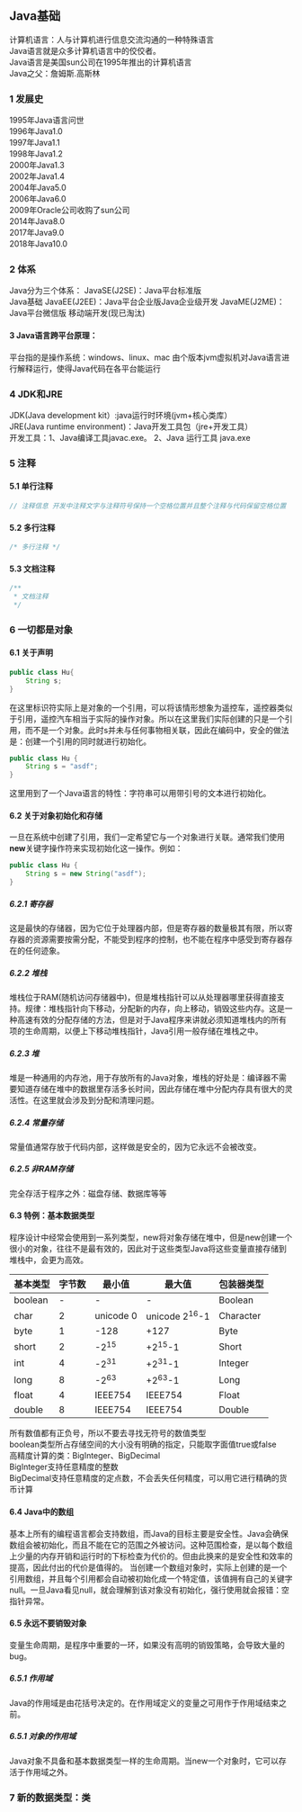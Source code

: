 ## Java基础

计算机语言：人与计算机进行信息交流沟通的一种特殊语言 \
Java语言就是众多计算机语言中的佼佼者。 \
Java语言是美国sun公司在1995年推出的计算机语言 \
Java之父：詹姆斯.高斯林

### 1 发展史
1995年Java语言问世\
1996年Java1.0\
1997年Java1.1\
1998年Java1.2\
2000年Java1.3\
2002年Java1.4\
2004年Java5.0\
2006年Java6.0\
2009年Oracle公司收购了sun公司\
2014年Java8.0\
2017年Java9.0\
2018年Java10.0

### 2 体系

Java分为三个体系： 
JavaSE(J2SE)：Java平台标准版  
Java基础 JavaEE(J2EE)：Java平台企业版Java企业级开发 
JavaME(J2ME)：Java平台微信版  移动端开发(现已淘汰)

#### 3 Java语言跨平台原理：
平台指的是操作系统：windows、linux、mac  由个版本jvm虚拟机对Java语言进行解释运行，使得Java代码在各平台能运行

### 4 JDK和JRE 
JDK(Java development kit）:java运行时环境(jvm+核心类库）\
JRE(Java runtime environment)：Java开发工具包（jre+开发工具） \
开发工具：1、Java编译工具javac.exe。 2、Java 运行工具 java.exe

### 5 注释

#### 5.1 单行注释
```java
// 注释信息 开发中注释文字与注释符号保持一个空格位置并且整个注释与代码保留空格位置
```

#### 5.2 多行注释

```java
/* 多行注释 */
```

#### 5.3 文档注释

```java
/**
 * 文档注释
 */
```

### 6 一切都是对象

#### 6.1 关于声明
```java
public class Hu{
    String s;   
}
```
在这里标识符实际上是对象的一个引用，可以将该情形想象为遥控车，遥控器类似于引用，遥控汽车相当于实际的操作对象。所以在这里我们实际创建的只是一个引用，而不是一个对象。此时s并未与任何事物相关联，因此在编码中，安全的做法是：创建一个引用的同时就进行初始化。

```java
public class Hu {
    String s = "asdf";
}
```
这里用到了一个Java语言的特性：字符串可以用带引号的文本进行初始化。
#### 6.2 关于对象初始化和存储

一旦在系统中创建了引用，我们一定希望它与一个对象进行关联。通常我们使用**new**关键字操作符来实现初始化这一操作。例如：
```java
public class Hu {
    String s = new String("asdf");
}
```

##### 6.2.1 寄存器
这是最快的存储器，因为它位于处理器内部，但是寄存器的数量极其有限，所以寄存器的资源需要按需分配，不能受到程序的控制，也不能在程序中感受到寄存器存在的任何迹象。
##### 6.2.2 堆栈
堆栈位于RAM(随机访问存储器中)，但是堆栈指针可以从处理器哪里获得直接支持。规律：堆栈指针向下移动，分配新的内存，向上移动，销毁这些内存。这是一种高速有效的分配存储的方法，但是对于Java程序来讲就必须知道堆栈内的所有项的生命周期，以便上下移动堆栈指针，Java引用一般存储在堆栈之中。
##### 6.2.3 堆
堆是一种通用的内存池，用于存放所有的Java对象，堆栈的好处是：编译器不需要知道存储在堆中的数据里存活多长时间，因此存储在堆中分配内存具有很大的灵活性。在这里就会涉及到分配和清理问题。
##### 6.2.4 常量存储
常量值通常存放于代码内部，这样做是安全的，因为它永远不会被改变。
##### 6.2.5 非RAM存储
完全存活于程序之外：磁盘存储、数据库等等


#### 6.3 特例：基本数据类型
程序设计中经常会使用到一系列类型，new将对象存储在堆中，但是new创建一个很小的对象，往往不是最有效的，因此对于这些类型Java将这些变量直接存储到堆栈中，会更为高效。

| 基本类型    | 字节数 | 最小值             | 最大值                      | 包装器类型     |
|:--------|-----|-----------------|--------------------------|-----------|
| boolean | -   | -               | -                        | Boolean   |
| char    | 2   | unicode 0       | unicode 2<sup>16</sup>-1 | Character |
| byte    | 1   | -128            | +127                     | Byte      |
| short   | 2   | -2<sup>15</sup> | +2<sup>15</sup>-1        | Short     |
| int     | 4   | -2<sup>31</sup> | +2<sup>31</sup>-1        | Integer   |
| long    | 8   | -2<sup>63</sup> | +2<sup>63</sup>-1        | Long      |
| float   | 4   | IEEE754         | IEEE754                  | Float     |
| double  | 8   | IEEE754         | IEEE754                  | Double    |

所有数值都有正负号，所以不要去寻找无符号的数值类型\
boolean类型所占存储空间的大小没有明确的指定，只能取字面值true或false\
高精度计算的类：BigInteger、BigDecimal\
BigInteger支持任意精度的整数\
BigDecimal支持任意精度的定点数，不会丢失任何精度，可以用它进行精确的货币计算

#### 6.4 Java中的数组
基本上所有的编程语言都会支持数组，而Java的目标主要是安全性。Java会确保数组会被初始化，而且不能在它的范围之外被访问。这种范围检查，是以每个数组上少量的内存开销和运行时的下标检查为代价的。但由此换来的是安全性和效率的提高，因此付出的代价是值得的。
当创建一个数组对象时，实际上创建的是一个引用数组，并且每个引用都会自动被初始化成一个特定值，该值拥有自己的关键字null。一旦Java看见null，就会理解到该对象没有初始化，强行使用就会报错：空指针异常。



#### 6.5 永远不要销毁对象
变量生命周期，是程序中重要的一环，如果没有高明的销毁策略，会导致大量的bug。

##### 6.5.1 作用域
Java的作用域是由花括号决定的。在作用域定义的变量之可用作于作用域结束之前。
##### 6.5.1 对象的作用域
Java对象不具备和基本数据类型一样的生命周期。当new一个对象时，它可以存活于作用域之外。

### 7 新的数据类型：类
